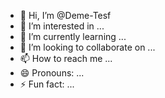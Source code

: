 - 👋 Hi, I’m @Deme-Tesf
- 👀 I’m interested in ...
- 🌱 I’m currently learning ...
- 💞️ I’m looking to collaborate on ...
- 📫 How to reach me ...
- 😄 Pronouns: ...
- ⚡ Fun fact: ...

<!---
Deme-Tesf/Deme-Tesf is a ✨ special ✨ repository because its `README.md` (this file) appears on your GitHub profile.
You can click the Preview link to take a look at your changes.
--->
